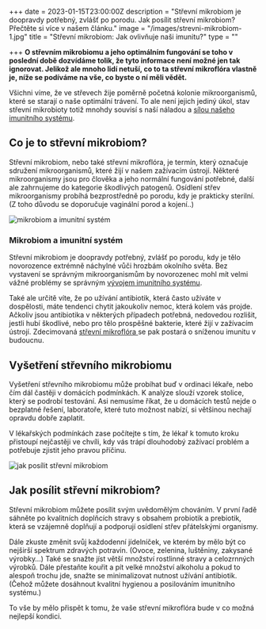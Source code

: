 +++
date = 2023-01-15T23:00:00Z
description = "Střevní mikrobiom je doopravdy potřebný, zvlášť po porodu. Jak posílit střevní mikrobiom? Přečtěte si více v našem článku."
image = "/images/strevni-mikrobiom-1.jpg"
title = "Střevní mikrobiom: Jak ovlivňuje naši imunitu?"
type = ""

+++
**O střevním mikrobiomu a jeho optimálním fungování se toho v poslední době dozvídáme tolik, že tyto informace není možné jen tak ignorovat. Jelikož ale mnoho lidí netuší, co to ta střevní mikroflóra vlastně je, níže se podíváme na vše, co byste o ní měli vědět.**

Všichni víme, že ve střevech žije poměrně početná kolonie mikroorganismů, které se starají o naše optimální trávení. To ale není jejich jediný úkol, stav střevní mikrobioty totiž mnohdy souvisí s naší náladou a [sílou našeho imunitního systému](https://www.oslabenaimunita.cz/imunitni-system-vite-jak-funguje/).

## Co je to střevní mikrobiom?

Střevní mikrobiom, nebo také střevní mikroflóra, je termín, který označuje sdružení mikroorganismů, které žijí v našem zažívacím ústrojí. Některé mikroorganismy jsou pro člověka a jeho normální fungování potřebné, další ale zahrnujeme do kategorie škodlivých patogenů. Osídlení střev mikroorganismy probíhá bezprostředně po porodu, kdy je prakticky sterilní. (Z toho důvodu se doporučuje vaginální porod a kojení..)

![mikrobiom a imunitní systém](/images/mikrobiom-a-imunitni-system.jpg)

### Mikrobiom a imunitní systém

Střevní mikrobiom je doopravdy potřebný, zvlášť po porodu, kdy je tělo novorozence extrémně náchylné vůči hrozbám okolního světa. Bez vystavení se správným mikroorganismům by novorozenec mohl mít velmi vážné problémy se správným [vývojem imunitního systému](https://www.oslabenaimunita.cz/5-ucinnych-tipu-na-posileni-imunity/).

Také ale určitě víte, že po užívání antibiotik, která často užíváte v dospělosti, máte tendenci chytit jakoukoliv nemoc, která kolem vás projde. Ačkoliv jsou antibiotika v některých případech potřebná, nedovedou rozlišit, jestli hubí škodlivé, nebo pro tělo prospěšné bakterie, které žijí v zažívacím ústrojí. Zdecimovaná [střevní mikroflóra ](https://www.oslabenaimunita.cz/blog/co-je-to-strevni-mikroflora-a-jaky-ma-vliv-na-imunitu/)se pak postará o sníženou imunitu v budoucnu.

## Vyšetření střevního mikrobiomu

Vyšetření střevního mikrobiomu může probíhat buď v ordinaci lékaře, nebo čím dál častěji v domácích podmínkách. K analýze slouží vzorek stolice, který se podrobí testování. Asi nemusíme říkat, že u domácích testů nejde o bezplatné řešení, laboratoře, které tuto možnost nabízí, si většinou nechají opravdu dobře zaplatit.

V lékařských podmínkách zase počítejte s tím, že lékař k tomuto kroku přistoupí nejčastěji ve chvíli, kdy vás trápí dlouhodobý zažívací problém a potřebuje zjistit jeho pravou příčinu.

![jak posílit střevní mikrobiom](/images/jak-posilit-strevni-mikrobiom.jpg)

## Jak posílit střevní mikrobiom?

Střevní mikrobiom můžete posílit svým uvědomělým chováním. V první řadě sáhněte po kvalitních doplňcích stravy s obsahem probiotik a prebiotik, která se vzájemně doplňují a podporují osídlení střev přátelskými organismy.

Dále zkuste změnit svůj každodenní jídelníček, ve kterém by mělo být co nejširší spektrum zdravých potravin. (Ovoce, zelenina, luštěniny, zakysané výrobky…) Také se snažte jíst větší množství rostlinné stravy a celozrnných výrobků. Dále přestaňte kouřit a pít velké množství alkoholu a pokud to alespoň trochu jde, snažte se minimalizovat nutnost užívání antibiotik. (Čehož můžete dosáhnout kvalitní hygienou a posilováním imunitního systému.)

To vše by mělo přispět k tomu, že vaše střevní mikroflóra bude v co možná nejlepší kondici.